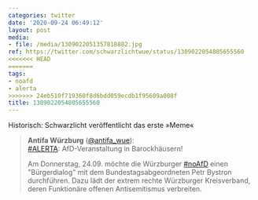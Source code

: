 ```yaml
---
categories: twitter
date: '2020-09-24 06:49:12'
layout: post
media:
- file: /media/1309022051357818882.jpg
ref: https://twitter.com/schwarzlichtwue/status/1309022054805655560
<<<<<<< HEAD
=======
tags:
- noafd
- alerta
>>>>>>> 24eb510f719360f8d6bdd059ecdb1f95609a008f
title: 1309022054805655560
---
```

Historisch: Schwarzlicht veröffentlicht das erste »Meme«  
> <b>Antifa Würzburg</b> ([@antifa_wue](https://twitter.com/antifa_wue)):  
>[#ALERTA](/t/alerta): AfD-Veranstaltung in Barockhäusern!  
>  
>  
>  
>Am Donnerstag, 24.09. möchte die Würzburger [#noAfD](/t/noafd) einen "Bürgerdialog" mit dem Bundestagsabgeordneten Petr Bystron durchführen. Dazu lädt der extrem rechte Würzburger Kreisverband, deren Funktionäre offenen Antisemitismus verbreiten.   

